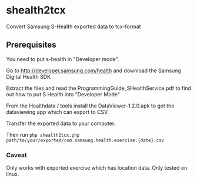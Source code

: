 # shealth2tcx
Convert Samsung S-Health exported data to tcx-format

## Prerequisites
You need to put s-health in "Developer mode".

Go to <http://developer.samsung.com/health> and download the Samsung Digital Health SDK

Extract the files and read the ProgrammingGuide_SHealthService.pdf to find out how to put S Health into "Developer Mode"

From the Healthdata / tools install the DataViewer-1.2.0.apk to get the dataviewing app which can export to CSV.

Transfer the exported data to your computer.

Then run `php shealth2tcx.php path/to/your/exported/com.samsung.health.exercise.{date}.csv`

### Caveat

Only works with exported exercise which has location data.
Only tested on linux.


